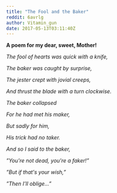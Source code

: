 ```yaml
---
title: "The Fool and the Baker"
reddit: 6avrlg
author: Vitamin_gun
date: 2017-05-13T03:11:40Z
---
```


**A poem for my dear, sweet, Mother!**

*The fool of hearts was quick with a knife,*

*The baker was caught by surprise,*

*The jester crept with jovial creeps,*

*And thrust the blade with a turn clockwise.*

*The baker collapsed*

*For he had met his maker,*

*But sadly for him,*

*His trick had no taker.*

*And so I said to the baker,*

*”You're not dead, you're a faker!”*

*”But if that's your wish,”*

*”Then I’ll oblige…”*
